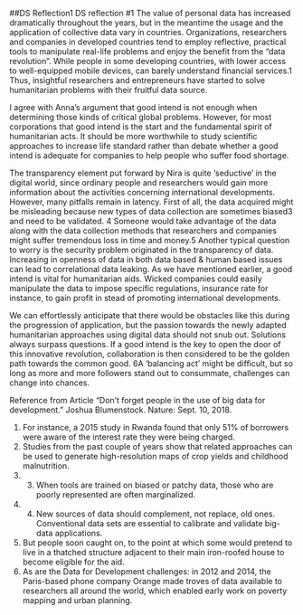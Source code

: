 ##DS Reflection1
DS reflection #1
The value of personal data has increased dramatically throughout the years, but in the meantime the usage and the application of collective data vary in countries. Organizations, researchers and companies in developed countries tend to employ reflective, practical tools to manipulate real-life problems and enjoy the benefit from the “data revolution”. While people in some developing countries, with lower access to well-equipped mobile devices, can barely understand financial services.1 Thus, insightful researchers and entrepreneurs have started to solve humanitarian problems with their fruitful data source. 

I agree with Anna’s argument that good intend is not enough when determining those kinds of critical global problems. However, for most corporations that good intend is the start and the fundamental spirit of humanitarian acts. It should be more worthwhile to study scientific approaches to increase life standard rather than debate whether a good intend is adequate for companies to help people who suffer food shortage. 

The transparency element put forward by Nira is quite ‘seductive’ in the digital world, since ordinary people and researchers would gain more information about the activities concerning international developments. However, many pitfalls remain in latency. First of all, the data acquired might be misleading because new types of data collection are sometimes biased3 and need to be validated. 4 Someone would take advantage of the data along with the data collection methods that researchers and companies might suffer tremendous loss in time and money.5 Another typical question to worry is the security problem originated in the transparency of data. Increasing in openness of data in both data based & human based issues can lead to correlational data leaking. As we have mentioned earlier, a good intend is vital for humanitarian aids. Wicked companies could easily manipulate the data to impose specific regulations, insurance rate for instance, to gain profit in stead of promoting international developments.

We can effortlessly anticipate that there would be obstacles like this during the progression of application, but the passion towards the newly adapted humanitarian approaches using digital data should not snub out. Solutions always surpass questions. If a good intend is the key to open the door of this innovative revolution, collaboration is then considered to be the golden path towards the common good. 6A ‘balancing act’ might be difficult, but so long as more and more followers stand out to consummate, challenges can change into chances.



Reference from Article “Don’t forget people in the use of big data for development.” Joshua Blumenstock. Nature: Sept. 10, 2018.

1.	For instance, a 2015 study in Rwanda found that only 51% of borrowers were aware of the interest rate they were being charged.
2.	Studies from the past couple of years show that related approaches can be used to generate high-resolution maps of crop yields and childhood malnutrition.
3.	3. When tools are trained on biased or patchy data, those who are poorly represented are often marginalized.
4.	4. New sources of data should complement, not replace, old ones. Conventional data sets are essential to calibrate and validate big-data applications.
5. But people soon caught on, to the point at which some would pretend to live in a thatched structure adjacent to their main iron-roofed house to become eligible for the aid.
6. As are the Data for Development challenges: in 2012 and 2014, the Paris-based phone company Orange made troves of data available to researchers all around the world, which enabled early work on poverty mapping and urban planning.
